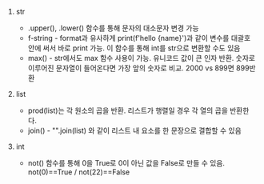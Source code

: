 1. str
   - .upper(), .lower() 함수를 통해 문자의 대소문자 변경 가능
   - f-string - format과 유사하게 print(f'hello {name}')과 같이 변수를 대괄호 안에 써서 바로 print 가능. 이 함수를 통해 int를 str으로 변환할 수도 있음
   - max() - str에서도 max 함수 사용이 가능. 유니코드 값이 큰 인자 반환. 숫자로 이루어진 문자열이 들어온다면 가장 앞의 숫자로 비교. 2000 vs 899면 899반환

2. list
   - prod(list)는 각 원소의 곱을 반환. 리스트가 행렬일 경우 각 열의 곱을 반환한다.
   - join() - "".join(list) 와 같이 리스트 내 요소를 한 문장으로 결합할 수 있음
  
3. int
   - not() 함수를 통해 0을 True로 0이 아닌 값을 False로 만들 수 있음. not(0)==True / not(22)==False
